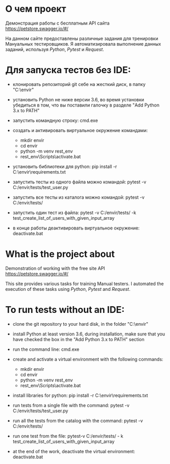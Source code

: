 # О чем проект
Демонстрация работы с бесплатным API сайта https://petstore.swagger.io/#/

На данном сайте предоставлены различные задания для тренировки Мануальных тестировщиков.
Я автоматизировала выполнение данных заданий, используя *Python*, *Pytest* и *Request*.

# Для запуска тестов без IDE: 
- клонировать репозиторий git себе на жесткий диск, в папку "C:\envir"
- установить Python не ниже версии 3.6, во время установки убедиться в том, что вы поставили галочку в разделе "Add Python 3.x to PATH"
- запустить командную строку: cmd.exe
- создать и активировать виртуальное окружение командами:
    - mkdir envir
    - cd envir
    - python -m venv rest_env
    - rest_env\Scripts\activate.bat

- установить библиотеки для python:   pip install -r C:\envir\requirements.txt
- запустить тесты из одного файла можно командой: pytest -v C:/envir/tests/test_user.py
- запустить все тесты из каталога можно командой: pytest -v C:/envir/tests/
- запустить один тест из файла: pytest -v C:/envir/tests/ -k test_create_list_of_users_with_given_input_array
- в конце работы деактивировать виртуальное окружение: deactivate.bat

# What is the project about
Demonstration of working with the free site API https://petstore.swagger.io/#/

This site provides various tasks for training Manual testers.
I automated the execution of these tasks using *Python*, *Pytest* and *Request*.

# To run tests without an IDE:
- clone the git repository to your hard disk, in the folder "C:\envir"
- install Python at least version 3.6, during installation, make sure that you have checked the box in the "Add Python 3.x to PATH" section
- run the command line: cmd.exe
- create and activate a virtual environment with the following commands:
  - mkdir envir
  - cd envir
  - python -m venv rest_env
  - rest_env\Scripts\activate.bat

- install libraries for python: pip install -r C:\envir\requirements.txt
- run tests from a single file with the command: pytest -v C:/envir/tests/test_user.py
- run all the tests from the catalog with the command: pytest -v C:/envir/tests/
- run one test from the file: pytest-v C:/envir/tests/ - k test_create_list_of_users_with_given_input_array
- at the end of the work, deactivate the virtual environment: deactivate.bat
